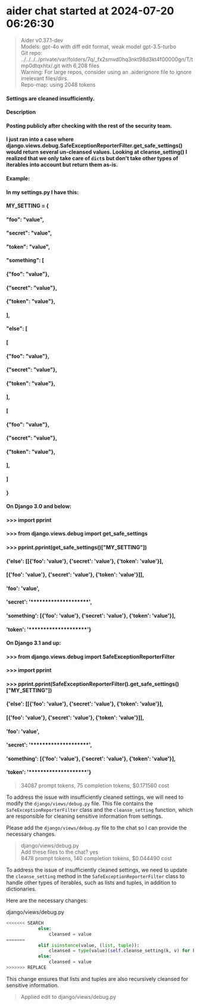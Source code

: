 
# aider chat started at 2024-07-20 06:26:30

> Aider v0.37.1-dev  
> Models: gpt-4o with diff edit format, weak model gpt-3.5-turbo  
> Git repo: ../../../../private/var/folders/7q/_fx2smvd0hq3nkt98d3kt4f00000gn/T/tmp0dtqxhtx/.git with 6,208 files  
> Warning: For large repos, consider using an .aiderignore file to ignore irrelevant files/dirs.  
> Repo-map: using 2048 tokens  

#### Settings are cleaned insufficiently.  
#### Description  
#### 	  
#### Posting publicly after checking with the rest of the security team.  
#### I just ran into a case where django.views.debug.SafeExceptionReporterFilter.get_safe_settings() would return several un-cleansed values. Looking at cleanse_setting() I realized that we ​only take care of `dict`s but don't take other types of iterables into account but ​return them as-is.  
#### Example:  
#### In my settings.py I have this:  
#### MY_SETTING = {  
#### 	"foo": "value",  
#### 	"secret": "value",  
#### 	"token": "value",  
#### 	"something": [  
#### 		{"foo": "value"},  
#### 		{"secret": "value"},  
#### 		{"token": "value"},  
#### 	],  
#### 	"else": [  
#### 		[  
#### 			{"foo": "value"},  
#### 			{"secret": "value"},  
#### 			{"token": "value"},  
#### 		],  
#### 		[  
#### 			{"foo": "value"},  
#### 			{"secret": "value"},  
#### 			{"token": "value"},  
#### 		],  
#### 	]  
#### }  
#### On Django 3.0 and below:  
#### >>> import pprint  
#### >>> from django.views.debug import get_safe_settings  
#### >>> pprint.pprint(get_safe_settings()["MY_SETTING"])  
#### {'else': [[{'foo': 'value'}, {'secret': 'value'}, {'token': 'value'}],  
#### 		 [{'foo': 'value'}, {'secret': 'value'}, {'token': 'value'}]],  
####  'foo': 'value',  
####  'secret': '********************',  
####  'something': [{'foo': 'value'}, {'secret': 'value'}, {'token': 'value'}],  
####  'token': '********************'}  
#### On Django 3.1 and up:  
#### >>> from django.views.debug import SafeExceptionReporterFilter  
#### >>> import pprint  
#### >>> pprint.pprint(SafeExceptionReporterFilter().get_safe_settings()["MY_SETTING"])  
#### {'else': [[{'foo': 'value'}, {'secret': 'value'}, {'token': 'value'}],  
#### 		 [{'foo': 'value'}, {'secret': 'value'}, {'token': 'value'}]],  
####  'foo': 'value',  
####  'secret': '********************',  
####  'something': [{'foo': 'value'}, {'secret': 'value'}, {'token': 'value'}],  
####  'token': '********************'}  
> 34087 prompt tokens, 75 completion tokens, $0.171560 cost  

To address the issue with insufficiently cleaned settings, we will need to modify the `django/views/debug.py` file. This file contains the `SafeExceptionReporterFilter` class and the `cleanse_setting` function, which are responsible for cleaning sensitive information from settings.

Please add the `django/views/debug.py` file to the chat so I can provide the necessary changes.

> django/views/debug.py  
> Add these files to the chat? yes  
> 8478 prompt tokens, 140 completion tokens, $0.044490 cost  

To address the issue of insufficiently cleaned settings, we need to update the `cleanse_setting` method in the `SafeExceptionReporterFilter` class to handle other types of iterables, such as lists and tuples, in addition to dictionaries.

Here are the necessary changes:

django/views/debug.py
```python
<<<<<<< SEARCH
            else:
                cleansed = value
=======
            elif isinstance(value, (list, tuple)):
                cleansed = type(value)(self.cleanse_setting(k, v) for k, v in enumerate(value))
            else:
                cleansed = value
>>>>>>> REPLACE
```

This change ensures that lists and tuples are also recursively cleansed for sensitive information.

> Applied edit to django/views/debug.py  
